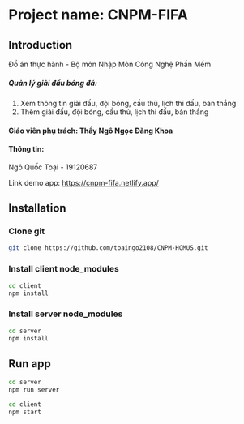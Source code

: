 # Project name: CNPM-FIFA

## Introduction

Đồ án thực hành - Bộ môn Nhập Môn Công Nghệ Phần Mềm

##### Quản lý giải đấu bóng đá:

1. Xem thông tin giải đấu, đội bóng, cầu thủ, lịch thi đấu, bàn thắng
2. Thêm giải đấu, đội bóng, cầu thủ, lịch thi đấu, bàn thắng

#### Giáo viên phụ trách: Thầy Ngô Ngọc Đăng Khoa

#### Thông tin:

Ngô Quốc Toại - 19120687

Link demo app: https://cnpm-fifa.netlify.app/

## Installation

### Clone git

```sh
git clone https://github.com/toaingo2108/CNPM-HCMUS.git
```

### Install client node_modules

```sh
cd client
npm install
```

### Install server node_modules

```sh
cd server
npm install
```

## Run app

```sh
cd server
npm run server
```

```sh
cd client
npm start
```
